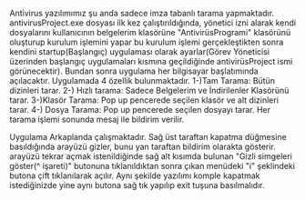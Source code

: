 Antivirus yazılımımız şu anda sadece imza tabanlı tarama yapmaktadır.
antivirusProject.exe dosyası ilk kez çalıştırıldığında, yönetici izni alarak kendi dosyalarını kullanıcının belgelerim klasörüne "AntivirüsProgrami" klasörünü oluşturup kurulum işlemini yapar bu kurulum işlemi gerçekleştikten sonra kendini
startup(Başlangıç) uygulaması olarak ayarlar(Görev Yöneticisi üzerinden başlangıç uygulamaları kısmına geçildiğinde antivirüsProject ismi görünecektir). Bundan sonra uygulama her bilgisayar başlatımında açılacaktır.
Uygulamada 4 özellik bulunmaktadır.
1-)Tam Tarama: Bütün dizinleri tarar.
2-) Hızlı tarama: Sadece Belgelerim ve İndirilenler Klasörünü tarar.
3-)Klasör Tarama: Pop up pencerede seçilen klasör ve alt dizinleri tarar.
4-) Dosya Tarama: Pop up pencerede seçilen dosyayı tarar.
Her tarama işlemi sonunda mesaj ile bildirim verilir.

Uygulama Arkaplanda çalışmaktadır. Sağ üst taraftan kapatma düğmesine basıldığında arayüzü gizler, bunu yan taraftan bildirim olarakta gösterir. arayüzü tekrar açmak istenildiğinde sağ alt kısımda bulunan "Gizli simgeleri göster(^ işareti)"
butonuna tıklanıldıktan sonra çıkan menüdeki "i" şeklindeki butona çift tıklanılarak açılır. Aynı şekilde yazılımı komple kapatmak istediğinizde yine aynı butona sağ tık yapılıp exit tuşuna basılmalıdır.
